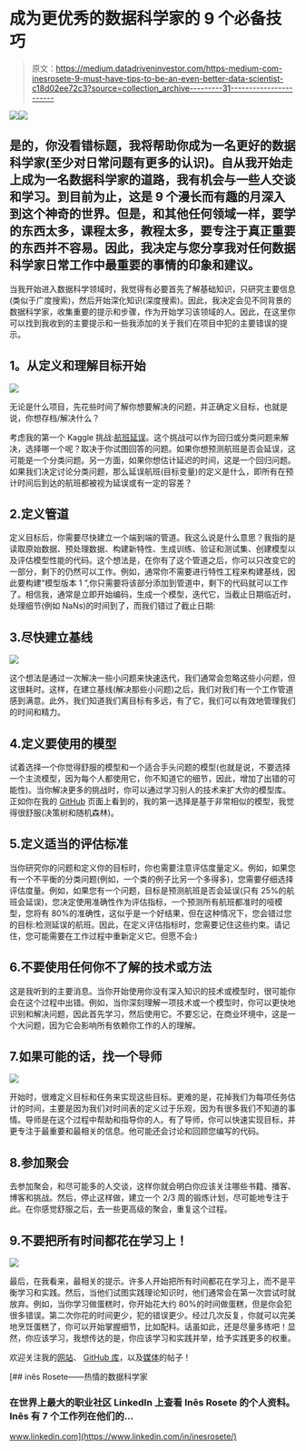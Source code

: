 # 成为更优秀的数据科学家的 9 个必备技巧

> 原文：<https://medium.datadriveninvestor.com/https-medium-com-inesrosete-9-must-have-tips-to-be-an-even-better-data-scientist-c18d02ee72c3?source=collection_archive---------31----------------------->

[![](img/2a5d767a452da739ffa84f177a6ee0a7.png)](http://www.track.datadriveninvestor.com/1B9E)![](img/7a2eb0910a1a15eb553aade9688ae4e1.png)

## 是的，你没看错标题，我将帮助你成为一名更好的数据科学家(至少对日常问题有更多的认识)。自从我开始走上成为一名数据科学家的道路，我有机会与一些人交谈和学习。到目前为止，这是 9 个漫长而有趣的月深入到这个神奇的世界。但是，和其他任何领域一样，要学的东西太多，课程太多，教程太多，要专注于真正重要的东西并不容易。因此，我决定与您分享我对任何数据科学家日常工作中最重要的事情的印象和建议。

当我开始进入数据科学领域时，我觉得有必要首先了解基础知识，只研究主要信息(类似于广度搜索)，然后开始深化知识(深度搜索)。因此，我决定会见不同背景的数据科学家，收集重要的提示和步骤，作为开始学习该领域的人。因此，在这里你可以找到我收到的主要提示和一些我添加的关于我们在项目中犯的主要错误的提示。

## **1。从定义和理解目标**开始

![](img/21b9d0ebd04a544aa86cac7b4f662011.png)

无论是什么项目，先花些时间了解你想要解决的问题，并正确定义目标，也就是说，你想存档/解决什么？

考虑我的第一个 Kaggle 挑战:[航班延误](https://github.com/inesrosete/DataScience/blob/master/flight_delays_exploration.ipynb)。这个挑战可以作为回归或分类问题来解决，选择哪一个呢？取决于你试图回答的问题。如果你想预测航班是否会延误，这可能是一个分类问题。另一方面，如果你想估计延迟的时间，这是一个回归问题。如果我们决定讨论分类问题，那么延误航班(目标变量)的定义是什么，即所有在预计时间后到达的航班都被视为延误或有一定的容差？

## 2.定义管道

定义目标后，你需要尽快建立一个端到端的管道。我这么说是什么意思？我指的是读取原始数据、预处理数据、构建新特性、生成训练、验证和测试集、创建模型以及评估模型性能的代码。这个想法是，在你有了这个管道之后，你可以只改变它的一部分，剩下的仍然可以工作。例如，通常你不需要进行特性工程来构建基线，因此要构建“模型版本 1 ”,你只需要将该部分添加到管道中，剩下的代码就可以工作了。相信我，通常是立即开始编码，生成一个模型，迭代它，当截止日期临近时，处理细节(例如 NaNs)的时间到了，而我们错过了截止日期:

## 3.尽快建立基线

![](img/62496fe1ef5ad351258347b3392d7adf.png)

这个想法是通过一次解决一些小问题来快速迭代，我们通常会忽略这些小问题，但这很耗时。这样，在建立基线(解决那些小问题)之后，我们对我们有一个工作管道感到满意。此外，我们知道我们离目标有多远，有了它，我们可以有效地管理我们的时间和精力。

## 4.定义要使用的模型

试着选择一个你觉得舒服的模型和一个适合手头问题的模型(也就是说，不要选择一个主流模型，因为每个人都使用它，你不知道它的细节，因此，增加了出错的可能性)。当你解决更多的挑战时，你可以通过学习别人的技术来扩大你的模型库。正如你在我的 [GitHub](https://github.com/inesrosete/DataScience) 页面上看到的，我的第一选择是基于非常相似的模型，我觉得很舒服(决策树和随机森林)。

## 5.定义适当的评估标准

当你研究你的问题和定义你的目标时，你也需要注意评估度量定义。例如，如果您有一个不平衡的分类问题(例如，一个类的例子比另一个多得多)，您需要仔细选择评估度量。例如，如果您有一个问题，目标是预测航班是否会延误(只有 25%的航班会延误)，您决定使用准确性作为评估指标，一个预测所有航班都准时的哑模型，您将有 80%的准确性，这似乎是一个好结果，但在这种情况下，您会错过您的目标:检测延误的航班。因此，在定义评估指标时，您需要记住这些约束。请记住，您可能需要在工作过程中重新定义它。但愿不会:)

## 6.不要使用任何你不了解的技术或方法

这是我听到的主要消息。当你开始使用你没有深入知识的技术或模型时，很可能你会在这个过程中出错。例如，当你深刻理解一项技术或一个模型时，你可以更快地识别和解决问题，因此首先学习，然后使用它。不要忘记，在商业环境中，这是一个大问题，因为它会影响所有依赖你工作的人的理解。

## 7.如果可能的话，找一个导师

![](img/0633928b811b22aafe4df83010f87531.png)

开始时，很难定义目标和任务来实现这些目标。更难的是，花掉我们为每项任务估计的时间，主要是因为我们对时间表的定义过于乐观，因为有很多我们不知道的事情。导师是在这个过程中帮助和指导你的人。有了导师，你可以快速实现目标，并更专注于最重要和最相关的信息。他可能还会讨论和回顾您编写的代码。

## 8.参加聚会

去参加聚会，和尽可能多的人交谈，这样你就会明白你应该关注哪些书籍、播客、博客和挑战。然后，停止这样做，建立一个 2/3 周的锻炼计划，尽可能地专注于此。在你感觉舒服之后，去一些更高级的聚会，重复这个过程。

## 9.不要把所有时间都花在学习上！

![](img/5200d484076462785bc9209eb46b1386.png)

最后，在我看来，最相关的提示。许多人开始把所有时间都花在学习上，而不是平衡学习和实践。然后，当他们试图实践理论知识时，他们通常会在第一次尝试时就放弃。例如，当你学习做蛋糕时，你开始花大约 80%的时间做蛋糕，但是你会犯很多错误。第二次你花的时间更少，犯的错误更少。经过几次反复，你就可以完美地烹饪蛋糕了，你可以开始掌握细节，比如配料。话虽如此，还是尽量多练吧！显然，你应该学习，我想传达的是，你应该学习和实践并举，给予实践更多的权重。

欢迎关注我的[网站](http://www.inesrosete.com)、 [GitHub 库](https://github.com/inesrosete/DataScience)，以及[媒体](https://medium.com/@inesrosete)的帖子！

[](https://www.linkedin.com/in/inesrosete/) [## inês Rosete——热情的数据科学家

### 在世界上最大的职业社区 LinkedIn 上查看 Inês Rosete 的个人资料。Inês 有 7 个工作列在他们的…

www.linkedin.com](https://www.linkedin.com/in/inesrosete/)